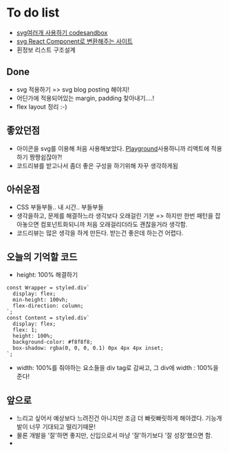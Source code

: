 # To do list
- [svg여러개 사용하기 codesandbox](https://codesandbox.io/s/vvzkzwvp10)
- [svg React Component로 변환해주는 사이트](https://www.smooth-code.com/open-source/svgr/playground/)
- 횐정보 리스트 구조설계

## Done
- svg 적용하기 => svg blog posting 해야지!
- 어딘가에 적용되어있는 margin, padding 찾아내기....!
- flex layout 정리 :-)

## 좋았던점
- 아이콘을 svg를 이용해 처음 사용해보았다. [Playground](https://www.smooth-code.com/open-source/svgr/playground/)사용하니까 리액트에 적용하기 짱짱쉽잖아?!
- 코드리뷰를 받고나서 좀더 좋은 구성을 하기위해 자꾸 생각하게됨

## 아쉬운점
- CSS 부들부들.. 내 시간.. 부들부들
- 생각을하고, 문제를 해결하느라 생각보다 오래걸린 기분 => 하지만 한번 패턴을 잡아놓으면 컴포넌트화되니까 처음 오래걸리더라도 괜찮을거라 생각함.
- 코드리뷰는 많은 생각을 하게 만든다. 받는건 좋은데 하는건 어렵다.

## 오늘의 기억할 코드
- height: 100% 해결하기
```less
const Wrapper = styled.div`
  display: flex;
  min-height: 100vh;
  flex-direction: column;
`;
const Content = styled.div`
  display: flex;
  flex: 1;
  height: 100%;
  background-color: #f8f8f8;
  box-shadow: rgba(0, 0, 0, 0.1) 0px 4px 4px inset;
`;
```
- width: 100%를 줘야하는 요소들을 div tag로 감싸고, 그 div에 width : 100%을 준다! 

## 앞으로
- 느리고 싶어서 예상보다 느려진건 아니지만 조금 더 빠릿빠릿하게 해야겠다. 기능개발이 너무 기대되고 떨리기때문!
- 물론 개발을 '잘'하면 좋지만, 신입으로서 마냥 '잘'하기보다 '잘 성장'했으면 함.
- 